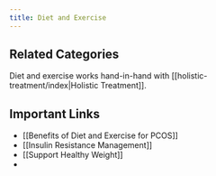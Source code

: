 ```yaml
---
title: Diet and Exercise
---
```

## Related Categories
 Diet and exercise works hand-in-hand with [[holistic-treatment/index|Holistic Treatment]].

## Important Links
* [[Benefits of Diet and Exercise for PCOS]]
* [[Insulin Resistance Management]]
* [[Support Healthy Weight]]
* 
